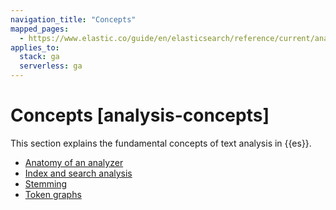 ```yaml
---
navigation_title: "Concepts"
mapped_pages:
  - https://www.elastic.co/guide/en/elasticsearch/reference/current/analysis-concepts.html
applies_to:
  stack: ga
  serverless: ga
---
```




# Concepts [analysis-concepts]


This section explains the fundamental concepts of text analysis in {{es}}.

* [Anatomy of an analyzer](anatomy-of-an-analyzer.md)
* [Index and search analysis](index-search-analysis.md)
* [Stemming](stemming.md)
* [Token graphs](token-graphs.md)





